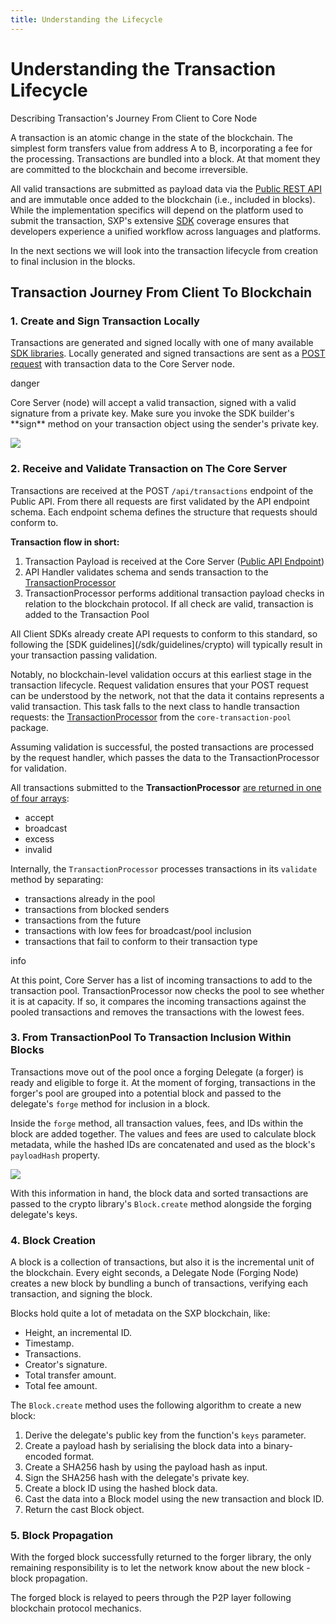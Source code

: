 ```yaml
---
title: Understanding the Lifecycle
---
```


# Understanding the Transaction Lifecycle

Describing Transaction's Journey From Client to Core Node

<div class="admonition success">
    <p>A transaction is an atomic change in the state of the blockchain. The simplest form transfers value from address A to B, incorporating a fee for the processing. Transactions are bundled into a block. At that moment they are committed to the blockchain and become irreversible.</p>
</div>

All valid transactions are submitted as payload data via the [Public REST API](/api/public-rest-api/getting-started) and are immutable once added to the blockchain (i.e., included in blocks). While the implementation specifics will depend on the platform used to submit the transaction, SXP's extensive [SDK](/api) coverage ensures that developers experience a unified workflow across languages and platforms.

In the next sections we will look into the transaction lifecycle from creation to final inclusion in the blocks.

## Transaction Journey From Client To Blockchain

### 1. Create and Sign Transaction Locally

Transactions are generated and signed locally with one of many available [SDK libraries](/sdk/documentation). Locally generated and signed transactions are sent as a <a href="https://api.solar.org/#/Transactions/post_transactions" target="_blank" rel="noopener noreferrer">POST request</a> with transaction data to the Core Server node.

<div class="admonition danger">
    <p class="admonition-title">danger</p>
    <p>Core Server (node) will accept a valid transaction, signed with a valid signature from a private key. Make sure you invoke the SDK builder's **sign** method on your transaction object using the sender's private key.</p>
</div>

![](/core/assets/send_to_node.png)

### 2. Receive and Validate Transaction on The Core Server

Transactions are received at the POST `/api/transactions` endpoint of the Public API. From there all requests are first validated by the API endpoint schema. Each endpoint schema defines the structure that requests should conform to.

**Transaction flow in short:**

1. Transaction Payload is received at the Core Server ([Public API Endpoint](/api/public-rest-api/endpoints))
2. API Handler validates schema and sends transaction to the <a href="https://github.com/Solar-network/core/blob/75e3aa11e3466956fc7a860671bd4dd870a9d9fa/packages/pool/src/processor.ts" target="_blank" rel="noopener noreferrer">TransactionProcessor</a>
3. TransactionProcessor performs additional transaction payload checks in relation to the blockchain protocol. If all check are valid, transaction is added to the Transaction Pool

<div class="admonition success">
    <p class="admonition-title"></p>
    <p>All Client SDKs already create API requests to conform to this standard, so following the [SDK guidelines](/sdk/guidelines/crypto) will typically result in your transaction passing validation.</p>
</div>

Notably, no blockchain-level validation occurs at this earliest stage in the transaction lifecycle. Request validation ensures that your POST request can be understood by the network, not that the data it contains represents a valid transaction. This task falls to the next class to handle transaction requests: the <a href="https://github.com/Solar-network/core/blob/75e3aa11e3466956fc7a860671bd4dd870a9d9fa/packages/pool/src/processor.ts" target="_blank" rel="noopener noreferrer">TransactionProcessor</a> from the `core-transaction-pool` package.

Assuming validation is successful, the posted transactions are processed by the request handler, which passes the data to the TransactionProcessor for validation.

All transactions submitted to the **TransactionProcessor** <a href="https://api.solar.org/#/Transactions/post_transactions" target="_blank" rel="noopener noreferrer">are returned in one of four arrays</a>:

* accept
* broadcast
* excess
* invalid

Internally, the `TransactionProcessor` processes transactions in its `validate` method by separating:

* transactions already in the pool
* transactions from blocked senders
* transactions from the future
* transactions with low fees for broadcast/pool inclusion
* transactions that fail to conform to their transaction type

<div class="admonition info">
    <p class="admonition-title">info</p>
    <p>At this point, Core Server has a list of incoming transactions to add to the transaction pool. TransactionProcessor now checks the pool to see whether it is at capacity. If so, it compares the incoming transactions against the pooled transactions and removes the transactions with the lowest fees.</p>
</div>

### 3. From TransactionPool To Transaction Inclusion Within Blocks

Transactions move out of the pool once a forging Delegate (a forger) is ready and eligible to forge it. At the moment of forging, transactions in the forger's pool are grouped into a potential block and passed to the delegate's `forge` method for inclusion in a block.

Inside the `forge` method, all transaction values, fees, and IDs within the block are added together. The values and fees are used to calculate block metadata, while the hashed IDs are concatenated and used as the block's `payloadHash` property.

![](/core/assets/forger.png)

With this information in hand, the block data and sorted transactions are passed to the crypto library's `Block.create` method alongside the forging delegate's keys.

### 4. Block Creation

A block is a collection of transactions, but also it is the incremental unit of the blockchain. Every eight seconds, a Delegate Node (Forging Node) creates a new block by bundling a bunch of transactions, verifying each transaction, and signing the block.

Blocks hold quite a lot of metadata on the SXP blockchain, like:

* Height, an incremental ID.
* Timestamp.
* Transactions.
* Creator's signature.
* Total transfer amount.
* Total fee amount.

The `Block.create` method uses the following algorithm to create a new block:

1. Derive the delegate's public key from the function's `keys` parameter.
2. Create a payload hash by serialising the block data into a binary-encoded format.
3. Create a SHA256 hash by using the payload hash as input.
4. Sign the SHA256 hash with the delegate's private key.
5. Create a block ID using the hashed block data.
6. Cast the data into a Block model using the new transaction and block ID.
7. Return the cast Block object.

### 5. Block Propagation

With the forged block successfully returned to the forger library, the only remaining responsibility is to let the network know about the new block - block propagation.

The forged block is relayed to peers through the P2P layer following blockchain protocol mechanics.
